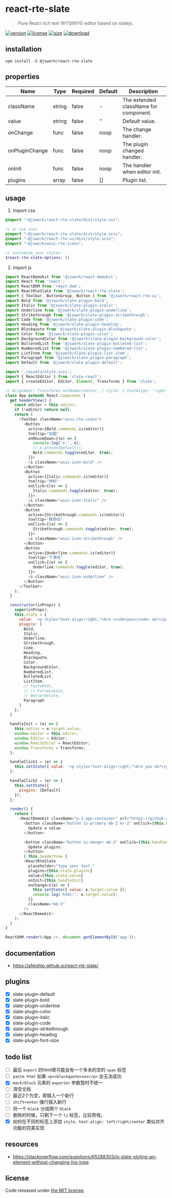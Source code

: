 # react-rte-slate
> Pure React rich text WYSIWYG editor based on slatejs.

[![version][version-image]][version-url]
[![license][license-image]][license-url]
[![size][size-image]][size-url]
[![download][download-image]][download-url]

## installation
```shell
npm install -S @jswork/react-rte-slate
```

## properties
| Name           | Type   | Required | Default | Description                           |
| -------------- | ------ | -------- | ------- | ------------------------------------- |
| className      | string | false    | -       | The extended className for component. |
| value          | string | false    | ''      | Default value.                        |
| onChange       | func   | false    | noop    | The change handler.                   |
| onPluginChange | func   | false    | noop    | The plugin changed handler.           |
| onInit         | func   | false    | noop    | The handler when editor init.         |
| plugins        | array  | false    | []      | Plugin list.                          |


## usage
1. import css
  ```scss
  @import "~@jswork/react-rte-slate/dist/style.css";

  // or use sass
  @import "~@jswork/react-rte-slate/dist/style.scss";
  @import "~@jswork/react-rte-ui/dist/style.scss";
  @import "~@jswork/wsui-rte-icons";

  // customize your styles:
  $react-rte-slate-options: ()
  ```
2. import js
  ```js
  import ReactDemokit from '@jswork/react-demokit';
  import React from 'react';
  import ReactDOM from 'react-dom';
  import ReactRteSlate from '@jswork/react-rte-slate';
  import { Toolbar, ButtonGroup, Button } from '@jswork/react-rte-ui';
  import Bold from '@jswork/slate-plugin-bold';
  import Italic from '@jswork/slate-plugin-italic';
  import Underline from '@jswork/slate-plugin-underline';
  import Strikethrough from '@jswork/slate-plugin-strikethrough';
  import Code from '@jswork/slate-plugin-code';
  import Heading from '@jswork/slate-plugin-heading';
  import Blockquote from '@jswork/slate-plugin-blockquote';
  import Color from '@jswork/slate-plugin-color';
  import BackgroundColor from '@jswork/slate-plugin-background-color';
  import BulletedList from '@jswork/slate-plugin-bulleted-list';
  import NumberedList from '@jswork/slate-plugin-numbered-list';
  import ListItem from '@jswork/slate-plugin-list-item';
  import Paragraph from '@jswork/slate-plugin-paragraph';
  import Default from '@jswork/slate-plugin-default';

  import './assets/style.scss';
  import { ReactEditor } from 'slate-react';
  import { createEditor, Editor, Element, Transforms } from 'slate';

  // Alignment: Transforms.setNodes(editor, { style: { textAlign: 'right' } });
  class App extends React.Component {
    get headerView() {
      const editor = this.editor;
      if (!editor) return null;
      return (
        <Toolbar className="wsui-rte-icons">
          <Button
            active={Bold.commands.is(editor)}
            tooltip="加粗"
            onMouseDown={(e) => {
              console.log('e:', e);
              // e.preventDefault();
              Bold.commands.toggle(editor, true);
            }}>
            <i className="wsui-icon-bold" />
          </Button>
          <Button
            active={Italic.commands.is(editor)}
            tooltip="倾斜"
            onClick={(e) => {
              Italic.commands.toggle(editor, true);
            }}>
            <i className="wsui-icon-italic" />
          </Button>
          <Button
            active={Strikethrough.commands.is(editor)}
            tooltip="删除线"
            onClick={(e) => {
              Strikethrough.commands.toggle(editor, true);
            }}>
            <i className="wsui-icon-strikethrough" />
          </Button>
          <Button
            active={Underline.commands.is(editor)}
            tooltip="下滑线"
            onClick={(e) => {
              Underline.commands.toggle(editor, true);
            }}>
            <i className="wsui-icon-underline" />
          </Button>
        </Toolbar>
      );
    }

    constructor(inProps) {
      super(inProps);
      this.state = {
        value: `<p style="text-align:right;">Are <code>you</code> ok?</p><blockquote style="text-align:right;"><span style="font-weight: bold;">hello world</span></blockquote><p><i><u><span style="font-weight: bold;">Are</span></u></i> <span style="color: rgb(255, 0, 0);">you</span> ok?</p><ul><li><u><span>thanks</span></u></li><li>and you?</li></ul>`,
        plugins: [
          Bold,
          Italic,
          Underline,
          Strikethrough,
          Code,
          Heading,
          Blockquote,
          Color,
          BackgroundColor,
          NumberedList,
          BulletedList,
          ListItem,
          // PasteHtml,
          // // ForceLayout,
          // BetterDelete,
          Paragraph
        ]
      };
    }

    handleInit = (e) => {
      this.editor = e.target.value;
      window.editor = this.editor;
      window.Editor = Editor;
      window.ReactEditor = ReactEditor;
      window.Transforms = Transforms;
    };

    handleClick1 = (e) => {
      this.setState({ value: '<p style="text-align:right;">Are you ok?</p>' });
    };

    handleClick2 = (e) => {
      this.setState({
        plugins: [Default]
      });
    };

    render() {
      return (
        <ReactDemokit className="p-3 app-container" url="https://github.com/afeiship/react-rte-slate">
          <button className="button is-primary mb-2 mr-2" onClick={this.handleClick1}>
            Update a value.
          </button>

          <button className="button is-danger mb-2" onClick={this.handleClick2}>
            Update plugins.
          </button>
          { this.headerView }
          <ReactRteSlate
            placeholder="type your text."
            plugins={this.state.plugins}
            value={this.state.value}
            onInit={this.handleInit}
            onChange={(e) => {
              this.setState({ value: e.target.value });
              console.log('html:', e.target.value);
            }}
            className="mb-5"
          />
        </ReactDemokit>
      );
    }
  }

  ReactDOM.render(<App />, document.getElementById('app'));

  ```

## documentation
- https://afeiship.github.io/react-rte-slate/

## plugins
- [x] slate-plugin-default
- [x] slate-plugin-bold
- [x] slate-plugin-underline
- [x] slate-plugin-color
- [x] slate-plugin-italic
- [x] slate-plugin-code
- [x] slate-plugin-strikethrough
- [x] slate-plugin-heading
- [x] slate-plugin-font-size

## todo list
- [ ] 最后 `export` 的html里可能会有一个多余的空的 `span` 标签
- [ ] `paste html` 如果 `<p><blockquote>xxx</p>` 会无法成功
- [x] `mark/block` 元素的 `exporter` 参数暂时不统一
- [ ] 清空文档
- [ ] 最近2个为空，即插入一个新行
- [ ] `shift+enter` 强行插入新行
- [ ] 将一个 `block` 分成两个 `block`
- [ ] 删除的时候，只剩下一个 `li` 标签，比较奇怪。
- [x] 如何在不同的标签上添加 `style，text-align: left/right/center` 类似对齐功能的完美实现

## resources
- https://stackoverflow.com/questions/65288303/in-slate-styling-an-element-without-changing-his-type

## license
Code released under [the MIT license](https://github.com/afeiship/react-rte-slate/blob/master/LICENSE.txt).

[version-image]: https://img.shields.io/npm/v/@jswork/react-rte-slate
[version-url]: https://npmjs.org/package/@jswork/react-rte-slate

[license-image]: https://img.shields.io/npm/l/@jswork/react-rte-slate
[license-url]: https://github.com/afeiship/react-rte-slate/blob/master/LICENSE.txt

[size-image]: https://img.shields.io/bundlephobia/minzip/@jswork/react-rte-slate
[size-url]: https://github.com/afeiship/react-rte-slate/blob/master/dist/react-rte-slate.min.js

[download-image]: https://img.shields.io/npm/dm/@jswork/react-rte-slate
[download-url]: https://www.npmjs.com/package/@jswork/react-rte-slate

